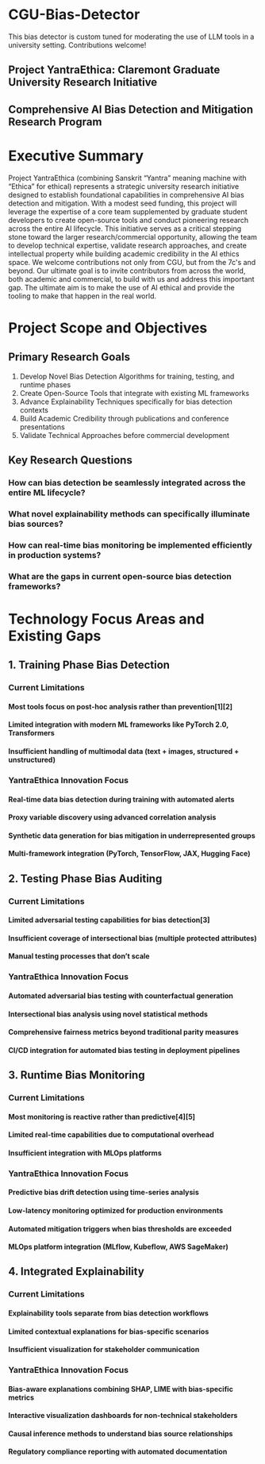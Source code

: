 # CGU-Bias-Detector
This bias detector is custom tuned for moderating the use of LLM tools in a university setting. Contributions welcome!

## Project YantraEthica: Claremont Graduate University Research Initiative
## Comprehensive AI Bias Detection and Mitigation Research Program
# Executive Summary
Project YantraEthica (combining Sanskrit “Yantra” meaning machine with “Ethica” for ethical) represents a strategic university research initiative designed to establish foundational capabilities in comprehensive AI bias detection and mitigation. With a modest seed funding, this project will leverage the expertise of a core team supplemented by graduate student developers to create open-source tools and conduct pioneering research across the entire AI lifecycle.
This initiative serves as a critical stepping stone toward the larger research/commercial opportunity, allowing the team to develop technical expertise, validate research approaches, and create intellectual property while building academic credibility in the AI ethics space. We welcome contributions not only from CGU, but from the 7c's and beyond. Our ultimate goal is to invite contributors from across the world, both academic and commercial, to build with us and address this important gap. The ultimate aim is to make the use of AI ethical and provide the tooling to make that happen in the real world.

# Project Scope and Objectives
## Primary Research Goals
1.	Develop Novel Bias Detection Algorithms for training, testing, and runtime phases
2.	Create Open-Source Tools that integrate with existing ML frameworks
3.	Advance Explainability Techniques specifically for bias detection contexts
4.	Build Academic Credibility through publications and conference presentations
5.	Validate Technical Approaches before commercial development
## Key Research Questions
### How can bias detection be seamlessly integrated across the entire ML lifecycle?
### What novel explainability methods can specifically illuminate bias sources?
### How can real-time bias monitoring be implemented efficiently in production systems?
### What are the gaps in current open-source bias detection frameworks?
# Technology Focus Areas and Existing Gaps
## 1. Training Phase Bias Detection
### Current Limitations
#### Most tools focus on post-hoc analysis rather than prevention[1][2]
#### Limited integration with modern ML frameworks like PyTorch 2.0, Transformers
#### Insufficient handling of multimodal data (text + images, structured + unstructured)
### YantraEthica Innovation Focus
#### Real-time data bias detection during training with automated alerts
#### Proxy variable discovery using advanced correlation analysis
#### Synthetic data generation for bias mitigation in underrepresented groups
#### Multi-framework integration (PyTorch, TensorFlow, JAX, Hugging Face)
## 2. Testing Phase Bias Auditing
### Current Limitations
#### Limited adversarial testing capabilities for bias detection[3]
#### Insufficient coverage of intersectional bias (multiple protected attributes)
#### Manual testing processes that don’t scale
### YantraEthica Innovation Focus
#### Automated adversarial bias testing with counterfactual generation
#### Intersectional bias analysis using novel statistical methods
#### Comprehensive fairness metrics beyond traditional parity measures
#### CI/CD integration for automated bias testing in deployment pipelines
## 3. Runtime Bias Monitoring
### Current Limitations
#### Most monitoring is reactive rather than predictive[4][5]
#### Limited real-time capabilities due to computational overhead
#### Insufficient integration with MLOps platforms
### YantraEthica Innovation Focus
#### Predictive bias drift detection using time-series analysis
#### Low-latency monitoring optimized for production environments
#### Automated mitigation triggers when bias thresholds are exceeded
#### MLOps platform integration (MLflow, Kubeflow, AWS SageMaker)
## 4. Integrated Explainability
### Current Limitations
#### Explainability tools separate from bias detection workflows
#### Limited contextual explanations for bias-specific scenarios
#### Insufficient visualization for stakeholder communication
### YantraEthica Innovation Focus
#### Bias-aware explanations combining SHAP, LIME with bias-specific metrics
#### Interactive visualization dashboards for non-technical stakeholders
#### Causal inference methods to understand bias source relationships
#### Regulatory compliance reporting with automated documentation

